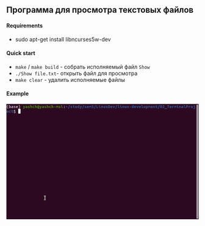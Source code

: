 ## Программа для просмотра текстовых файлов

#### Requirements
- sudo apt-get install libncurses5w-dev

#### Quick start
- `make` / `make build` - собрать исполняемый файл `Show`
- `./Show file.txt`- открыть файл для просмотра
- `make clear` - удалить исполняемые файлы


#### Example
<img src=./example.gif width="512" height="302">

